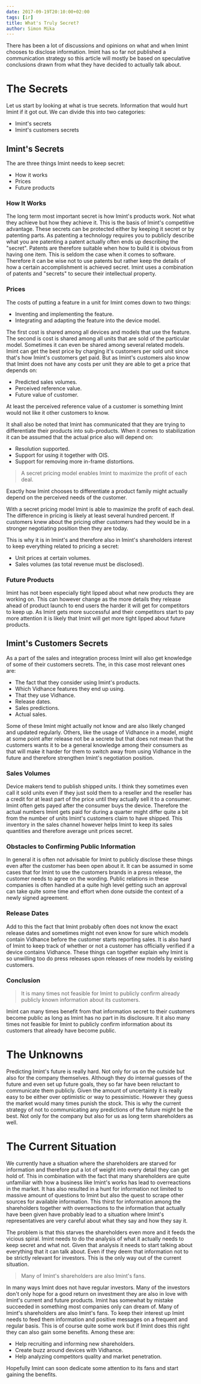 ```yaml
---
date: 2017-09-19T20:10:00+02:00
tags: [ir]
title: What's Truly Secret?
author: Simon Mika
---
```

There has been a lot of discussions and opinions on what and when Imint chooses to disclose information. Imint has so far not published a communication strategy so this article will mostly be based on speculative conclusions drawn from what they have decided to actually talk about.

# The Secrets

Let us start by looking at what is true secrets. Information that would hurt Imint if it got out. We can divide this into two categories:

- Imint's secrets
- Imint's customers secrets

## Imint's Secrets

The are three things Imint needs to keep secret:

- How it works
- Prices
- Future products

### How It Works

The long term most important secret is how Imint's products work. Not what they achieve but how they achieve it. This is the basis of Imint's competitive advantage. These secrets can be protected either by keeping it secret or by patenting parts. As patenting a technology requires you to publicly describe what you are patenting a patent actually often ends up describing the "secret". Patents are therefore suitable when how to build it is obvious from having one item. This is seldom the case when it comes to software. Therefore it can be wise not to use patents but rather keep the details of how a certain accomplishment is achieved secret. Imint uses a combination of patents and "secrets" to secure their intellectual property.

### Prices

The costs of putting a feature in a unit for Imint comes down to two things:

- Inventing and implementing the feature.
- Integrating and adapting the feature into the device model.

The first cost is shared among all devices and models that use the feature. The second is cost is shared among all units that are sold of the particular model. Sometimes it can even be shared among several related models. Imint can get the best price by charging it's customers per sold unit since that's how Imint's customers get paid. But as Imint's customers also know that Imint does not have any costs per unit they are able to get a price that depends on:

- Predicted sales volumes.
- Perceived reference value.
- Future value of customer.

At least the perceived reference value of a customer is something Imint would not like it other customers to know.

It shall also be noted that Imint has communicated that they are trying to differentiate their products into sub-products. When it comes to stabilization it can be assumed that the actual price also will depend on:

- Resolution supported.
- Support for using it together with OIS.
- Support for removing more in-frame distortions.

> A secret pricing model enables Imint to maximize the profit of each deal.

Exactly how Imint chooses to differentiate a product family might actually depend on the perceived needs of the customer.

With a secret pricing model Imint is able to maximize the profit of each deal. The difference in pricing is likely at least several hundred percent. If customers knew about the pricing other customers had they would be in a stronger negotiating position then they are today.

This is why it is in Imint's and therefore also in Imint's shareholders interest to keep everything related to pricing a secret:

- Unit prices at certain volumes.
- Sales volumes (as total revenue must be disclosed).

### Future Products

Imint has not been especially tight lipped about what new products they are working on. This can however change as the more details they release ahead of product launch to end users the harder it will get for competitors to keep up. As Imint gets more successful and their competitors start to pay more attention it is likely that Imint will get more tight lipped about future products.

## Imint's Customers Secrets

As a part of the sales and integration process Imint will also get knowledge of some of their customers secrets. The, in this case most relevant ones are:

- The fact that they consider using Imint's products.
- Which Vidhance features they end up using.
- That they use Vidhance.
- Release dates.
- Sales predictions.
- Actual sales.

Some of these Imint might actually not know and are also likely changed and updated regularly. Others, like the usage of Vidhance in a model, might at some point after release not be a secrete but that does not mean that the customers wants it to be a general knowledge among their consumers as that will make it harder for them to switch away from using Vidhance in the future and therefore strengthen Imint's negotiation position.

### Sales Volumes

Device makers tend to publish shipped units. I think they sometimes even call it sold units even if they just sold them to a reseller and the reseller has a credit for at least part of the price until they actually sell it to a consumer. Imint often gets payed after the consumer buys the device. Therefore the actual numbers Imint gets paid for during a quarter might differ quite a bit from the number of units Imint's customers claim to have shipped. This inventory in the sales channel however helps Imint to keep its sales quantities and therefore average unit prices secret.

### Obstacles to Confirming Public Information

In general it is often not advisable for Imint to publicly disclose these things even after the customer has been open about it. It can be assumed in some cases that for Imint to use the customers brands in a press release, the customer needs to agree on the wording. Public relations in these companies is often handled at a quite high level getting such an approval can take quite some time and effort when done outside the context of a newly signed agreement.

### Release Dates

Add to this the fact that Imint probably often does not know the exact release dates and sometimes might not even know for sure which models contain Vidhance before the customer starts reporting sales. It is also hard of Imint to keep track of whether or not a customer has officially verified if a device contains Vidhance. These things can together explain why Imint is so unwilling too do press releases upon releases of new models by existing customers.

### Conclusion

> It is many times not feasible for Imint to publicly confirm already publicly known information about its customers.

Imint can many times benefit from that information secret to their customers become public as long as Imint has no part in its disclosure. It it also many times not feasible for Imint to publicly confirm information about its customers that already have become public.

# The Unknowns

Predicting Imint's future is really hard. Not only for us on the outside but also for the company themselves. Although they do internal guesses of the future and even set up future goals, they so far have been reluctant to communicate them publicly. Given the amount of uncertainty it is really easy to be either over optimistic or way to pessimistic. However they guess the market would many times punish the stock. This is why the current strategy of not to communicating any predictions of the future might be the best. Not only for the company but also for us as long term shareholders as well.

# The Current Situation

We currently have a situation where the shareholders are starved for information and therefore put a lot of weight into every detail they can get hold of. This in combination with the fact that many shareholders are quite unfamiliar with how a business like Imint's works has lead to overreactions in the market. It has also resulted in a hunt for information not limited to massive amount of questions to Imint but also the quest to scrape other sources for available information. This thirst for information among the shareholders together with overreactions to the information that actually have been given have probably lead to a situation where Imint's representatives are very careful about what they say and how they say it.

The problem is that this starves the shareholders even more and it feeds the vicious spiral. Imint needs to do the analysis of what it actually needs to keep secret and what not. Given that analysis it needs to start talking about everything that it can talk about. Even if they deem that information not to be strictly relevant for investors. This is the only way out of the current situation.

> Many of Imint's shareholders are also Imint's fans.

In many ways Imint does not have regular investors. Many of the investors don't only hope for a good return on investment they are also in love with Imint's current and future products. Imint has somewhat by mistake succeeded in something most companies only can dream of. Many of Imint's shareholders are also Imint's fans. To keep their interest up Imint needs to feed them information and positive messages on a frequent and regular basis. This is of course quite some work but if Imint does this right they can also gain some benefits. Among these are:

- Help recruiting and informing new shareholders.
- Create buzz around devices with Vidhance.
- Help analyzing competitors quality and market penetration.

Hopefully Imint can soon dedicate some attention to its fans and start gaining the benefits.
